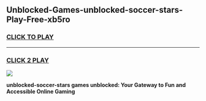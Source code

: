 
## Unblocked-Games-unblocked-soccer-stars-Play-Free-xb5ro
<h3>
<a href="https://premium76.site?title=unblocked-soccer-stars&ref=23A">CLICK TO PLAY</a></h3>
<hr>

<h3>
<a href="https://premium76.site?title=unblocked-soccer-stars&ref=23A">CLICK 2 PLAY</a>
  
</h3>

<a href="https://premium76.site?title=unblocked-soccer-stars&ref=23A"><img src="https://clearcache.store/games.png"></a>


**unblocked-soccer-stars games unblocked: Your Gateway to Fun and Accessible Online Gaming**
